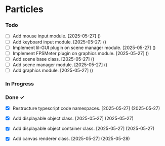 # Particles

### Todo

- [ ] Add mouse input module. [2025-05-27] ()  
- [ ] Add keyboard input module. [2025-05-27] ()  
- [ ] Implement lil-GUI plugin on scene manager module. [2025-05-27] ()  
- [ ] Implement FPSMeter plugin on graphics module. [2025-05-27] ()  
- [ ] Add scene base class. [2025-05-27] ()  
- [ ] Add scene manager module. [2025-05-27] ()  
- [ ] Add graphics module. [2025-05-27] ()  

### In Progress


### Done ✓

- [x] Restructure typescript code namespaces. [2025-05-27] (2025-05-27)  
- [x] Add displayable object class. [2025-05-27] (2025-05-27)  
- [x] Add displayable object container class. [2025-05-27] (2025-05-27)  
- [x] Add canvas renderer class. [2025-05-27] (2025-05-28)  

